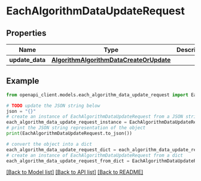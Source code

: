 # EachAlgorithmDataUpdateRequest


## Properties

Name | Type | Description | Notes
------------ | ------------- | ------------- | -------------
**update_data** | [**AlgorithmAlgorithmDataCreateOrUpdate**](AlgorithmAlgorithmDataCreateOrUpdate.md) |  | 

## Example

```python
from openapi_client.models.each_algorithm_data_update_request import EachAlgorithmDataUpdateRequest

# TODO update the JSON string below
json = "{}"
# create an instance of EachAlgorithmDataUpdateRequest from a JSON string
each_algorithm_data_update_request_instance = EachAlgorithmDataUpdateRequest.from_json(json)
# print the JSON string representation of the object
print(EachAlgorithmDataUpdateRequest.to_json())

# convert the object into a dict
each_algorithm_data_update_request_dict = each_algorithm_data_update_request_instance.to_dict()
# create an instance of EachAlgorithmDataUpdateRequest from a dict
each_algorithm_data_update_request_from_dict = EachAlgorithmDataUpdateRequest.from_dict(each_algorithm_data_update_request_dict)
```
[[Back to Model list]](../README.md#documentation-for-models) [[Back to API list]](../README.md#documentation-for-api-endpoints) [[Back to README]](../README.md)


